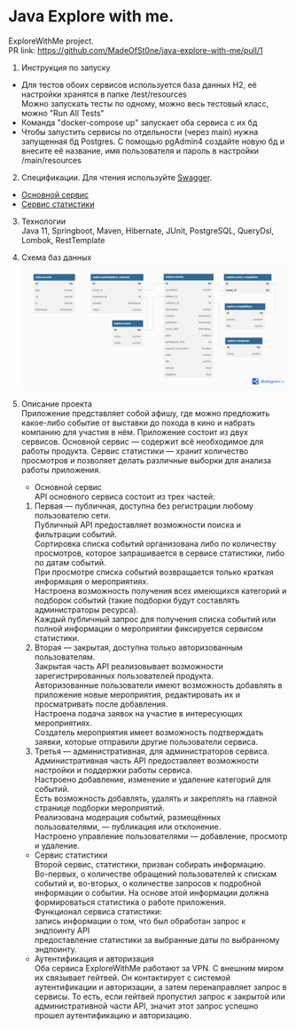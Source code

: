 
# Java Explore with me.
ExploreWithMe project.  
PR link: https://github.com/MadeOfSt0ne/java-explore-with-me/pull/1  
1. Инструкция по запуску  
* Для тестов обоих сервисов используется база данных H2, её настройки хранятся в папке /test/resources  
Можно запускать тесты по одному, можно весь тестовый класс, можно "Run All Tests"
* Команда "docker-compose up" запускает оба сервиса с их бд
* Чтобы запустить сервисы по отдельности (через main) нужна запущенная бд Postgres. С помощью 
pgAdmin4 создайте новую бд и внесите её название, имя пользователя и пароль в настройки /main/resources
2. Спецификации. Для чтения используйте [Swagger](https://editor-next.swagger.io).  
* [Основной сервис](https://github.com/MadeOfSt0ne/java-explore-with-me/blob/develop/ewm-main-service-spec.json)
* [Сервис статистики](https://github.com/MadeOfSt0ne/java-explore-with-me/blob/develop/ewm-stats-service-spec.json)  
3. Технологии  
Java 11, Springboot, Maven, Hibernate, JUnit, PostgreSQL, QueryDsl, Lombok, RestTemplate

  
4. Схема баз данных
![schema](diagram.png)


5. Описание проекта  
   Приложение представляет собой афишу, где можно предложить какое-либо событие от выставки до похода в кино и набрать
   компанию для участия в нём. Приложение состоит из двух сервисов.
   Основной сервис — содержит всё необходимое для работы продукта.
   Сервис статистики — хранит количество просмотров и позволяет делать различные выборки для анализа работы приложения.  
   * Основной сервис  
   API основного сервиса состоит из трех частей:   
   1. Первая — публичная, доступна без регистрации любому пользователю сети.  
      Публичный API предоставляет возможности поиска и фильтрации событий.  
      Сортировка списка событий организована либо по количеству просмотров, которое запрашивается в 
      сервисе статистики, либо по датам событий.  
      При просмотре списка событий возвращается только краткая информация о мероприятиях.  
      Настроена возможность получения всех имеющихся категорий и подборок событий (такие подборки будут составлять администраторы ресурса).  
      Каждый публичный запрос для получения списка событий или полной информации о мероприятии фиксируется сервисом статистики.
   2. Вторая — закрытая, доступна только авторизованным пользователям.  
      Закрытая часть API реализовывает возможности зарегистрированных пользователей продукта.  
      Авторизованные пользователи имеют возможность добавлять в приложение новые мероприятия, редактировать их и
      просматривать после добавления.  
      Настроена подача заявок на участие в интересующих мероприятиях.  
      Создатель мероприятия имеет возможность подтверждать заявки, которые отправили другие пользователи сервиса.
   3. Третья — административная, для администраторов сервиса.   
      Административная часть API предоставляет возможности настройки и поддержки работы сервиса.  
      Настроено добавление, изменение и удаление категорий для событий.  
      Есть возможность добавлять, удалять и закреплять на главной странице подборки мероприятий.  
      Реализована модерация событий, размещённых пользователями, — публикация или отклонение.  
      Настроено управление пользователями — добавление, просмотр и удаление.
   * Сервис статистики  
     Второй сервис, статистики, призван собирать информацию.   
     Во-первых, о количестве обращений пользователей к спискам событий и, во-вторых, о количестве запросов к подробной
     информации о событии. На основе этой информации должна формироваться статистика о работе приложения.  
     Функционал сервиса статистики:  
     запись информации о том, что был обработан запрос к эндпоинту API  
     предоставление статистики за выбранные даты по выбранному эндпоинту.
   * Аутентификация и авторизация  
     Оба сервиса ExploreWithMe работают за VPN. С внешним миром их связывает гейтвей. Он контактирует с системой 
     аутентификации и авторизации, а затем перенаправляет запрос в сервисы. То есть, если гейтвей пропустил запрос к
     закрытой или административной части API, значит этот запрос успешно прошел аутентификацию и авторизацию.


